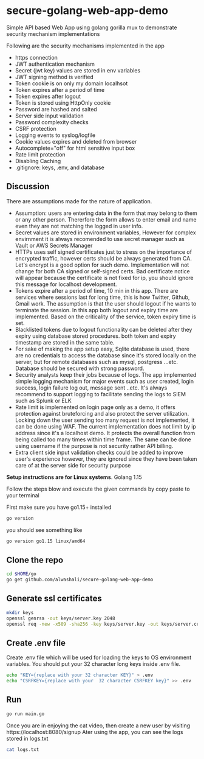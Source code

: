 # secure-golang-web-app-demo
Simple API based Web App using golang gorilla mux to demonstrate security mechanism implementations 


Following are the security mechanisms implemented in the app

- https connection
- JWT authentication mechanism  
- Secret (jwt key) values are stored in env variables 
- JWT signing method is verified 
- Token cookie is on only my domain localhsot 
- Token expires after a period of time
- Token expires after logout
- Token is stored using HttpOnly cookie
- Password are hashed and salted
- Server side input validation 
- Password complexity checks
- CSRF protection 
- Logging events to syslog/logfile
- Cookie values expires and deleted from browser
- Autocomplete="off" for html sensitive input box
- Rate limit protection
- Disabling Caching  
- .gitignore: keys, .env, and database

## Discussion

There are assumptions made for the nature of application.

- Assumption: users are entering data in the form that may belong to them or any other person. Thererfore the form allows to enter email and name even they are not matching the logged in user info.
- Secret values are stored in environment variables, However for complex envirnment it is always recomended to use secret manager such as Vault or AWS Secrets Manager
- HTTPs uses self signed certificates just to stress on the importance of encrypted traffic, however certs should be always generated from CA. Let's encrypt is a good option for such demo. Implementation will not change for both CA signed or self-signed certs. Bad certificate notice will appear because the certificate is not fixed for ip, you should ignore this message for localhost development.
- Tokens expire after a period of time, 10 min in this app. There are services where sessions last for long time, this is how  Twitter, Github, Gmail work. The assumption is that the user should logout if he wants to terminate the session. In this app both logout and expiry time are implemented. Based on the criticality of the service, token expiry time is set.
- Blacklisted tokens due to logout functionality can be deleted after they expiry using database stored procedures. both token and expiry timestamp are stored in the same table.
- For sake of making the app setup easy, Sqlite database is used, there are no credentials to access the database since it's stored locally on the server, but for remote databases such as mysql, postgress ...etc. Database should be secured with strong password.
- Security analysts keep their jobs because of logs. The app implemented simple logging mechanism for major events such as user created, login success, login failure log out, message sent ..etc. It's always recommend to support logging to facilitate sending the logs to SIEM such as Splunk or ELK
- Rate limit is implemented on login page only as a demo, it offers protection against bruteforcing and also protect the server utilization. Locking down the user sending too many request is not implemented, it can be done using WAF. The current implementation does not limit by ip address since it's a localhost demo. It protects the overall function from being called too many times within time frame. The same can be done using  username if the purpose is not security rather API billing.
- Extra client side input validation checks could be added to improve user's experience however, they are ignored since they have been taken care of at the server side for security purpose

**Setup instructions are for Linux systems**. Golang 1.15

Follow the steps blow and execute the given commands by copy paste to your terminal


First make sure you have go1.15+ installed

```sh
go version 
```

you should see something like

```sh
go version go1.15 linux/amd64
```


## Clone the repo

```sh
cd $HOME/go
go get github.com/alwashali/secure-golang-web-app-demo
```

## Generate ssl certificates

```sh
mkdir keys
openssl genrsa -out keys/server.key 2048
openssl req -new -x509 -sha256 -key keys/server.key -out keys/server.crt -days 3650 
```

## Create .env file

Create .env file which will be used for loading the keys to OS environment variables. You should put your 32 character long keys inside .env file. 
```sh 
echo "KEY={replace with your 32 character KEY}" > .env 
echo "CSRFKEY={replace with your  32 character CSRFKEY key}" >> .env
```

## Run

```sh
go run main.go
```

Once you are in enjoying the cat video, then create a new user by visiting https://localhost:8080/signup
Ater using the app, you can see the logs stored in logs.txt 

```sh
cat logs.txt
```


